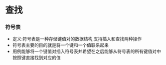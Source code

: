 # 查找

### 符号表
- 定义:符号表是一种存储键值对的数据结构,支持插入和查找两种操作
- 符号表主要的目的就是将一个键和一个值联系起来
- 用例能够将一个键值对插入符号表并希望在之后能够从符号表的所有键值对中按照键直接找到对应的值
